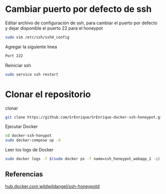 # Cambiar puerto por defecto de ssh


Editar archivo de configuración de ssh, para cambiar el puerto por defecto y dejar disponible el puerto 22 para el honeypot 

```bash
sudo vim /etc/ssh/sshd_config
```
Agregar la siguiente linea

```bash
Port 222
```
Reiniciar ssh

```bash
sudo service ssh restart
```



# Clonar el repositorio


clonar

```bash
git clone https://github.com/SrEnrique/SrEnrique-docker-ssh-honeypot.git
```

Ejecutar Docker 

```bash
cd docker-ssh-honypot
sudo docker-compose up -d
```

Leer los logs de Docker 

```bash
sudo docker logs -f $(sudo docker ps -f name=ssh_honeypot_webapp_1 -q)
```


## Referencias 

[hub.docker.com wildwildangel/ssh-honeypotd](https://hub.docker.com/r/wildwildangel/ssh-honeypotd)